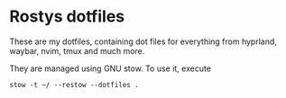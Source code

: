 # Rostys dotfiles

These are my dotfiles, containing dot files for everything from hyprland, waybar, nvim, tmux and much more.

They are managed using GNU stow. To use it, execute

```
stow -t ~/ --restow --dotfiles .
``` 
